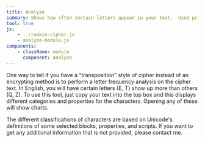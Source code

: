 ```yaml
---
title: Analyze
summary: Shows how often certain letters appear in your text.  Used primarily to assist in decryption.
tool: true
js:
    - ../rumkin-cipher.js
    - analyze-module.js
components:
    - className: module
      component: Analyze
---
```


One way to tell if you have a "transposition" style of cipher instead of an encrypting method is to perform a letter frequency analysis on the cipher text. In English, you will have certain letters (E, T) show up more than others (Q, Z). To use this tool, just copy your text into the top box and this displays different categories and properties for the characters. Opening any of these will show charts.

The different classifications of characters are based on Unicode's definitions of some selected blocks, properties, and scripts. If you want to get any additional information that is not provided, please contact me.

<div class="module"></div>

